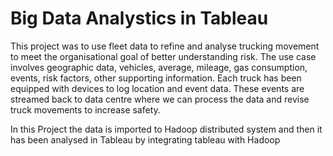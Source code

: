 # Big Data Analystics in Tableau

This project was to use fleet data to refine and analyse trucking movement to meet the organisational goal of better understanding risk. The use case involves geographic data, vehicles, average, mileage, gas consumption, events, risk factors, other supporting information. 
Each truck has been equipped with devices to log location and event data. These events are streamed back to data centre where we can process the data and revise truck movements to increase safety.

In this Project the data is imported to Hadoop distributed system and then it has been analysed in Tableau by integrating tableau with Hadoop

